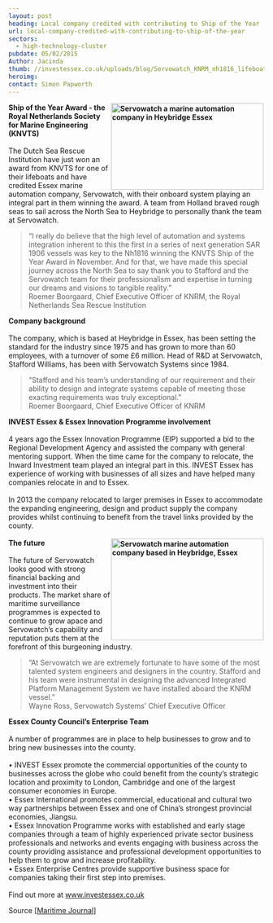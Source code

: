 ```yaml
---
layout: post
heading: Local company credited with contributing to Ship of the Year
url: local-company-credited-with-contributing-to-ship-of-the-year
sectors:
  - high-technology-cluster 
pubdate: 05/02/2015
Author: Jacinda
thumb: //investessex.co.uk/uploads/blog/Servowatch_KNRM_nh1816_lifeboat_160pxth.jpg
heroimg: 
contact: Simon Papworth
---
```

<p><strong><img alt='Servowatch a marine automation company in Heybridge Essex' src='http://www.investessex.co.uk/uploads/about/Servowatch_KNRM_nh1816_lifeboat_300px.jpg' style='float:right; height:170px; margin-left:2px; margin-right:2px; width:300px'/>Ship of the Year Award - the Royal Netherlands Society for Marine Engineering (KNVTS)</strong><br/><br/>The Dutch Sea Rescue Institution have just won an award from KNVTS for one of their lifeboats and have credited Essex marine automation company, Servowatch, with their onboard system playing an integral part in them winning the award. A team from Holland braved rough seas to sail across the North Sea to Heybridge to personally thank the team at Servowatch.</p><blockquote><p>“I really do believe that the high level of automation and systems integration inherent to this the first in a series of next generation SAR 1906 vessels was key to the Nh1816 winning the KNVTS Ship of the Year Award in November. And for that, we have made this special journey across the North Sea to say thank you to Stafford and the Servowatch team for their professionalism and expertise in turning our dreams and visions to tangible reality.”<br/>Roemer Boorgaard, Chief Executive Officer of KNRM, the Royal Netherlands Sea Rescue Institution</p></blockquote><p><strong>Company background</strong><br/><br/>The company, which is based at Heybridge in Essex, has been setting the standard for the industry since 1975 and has grown to more than 60 employees, with a turnover of some £6 million. Head of R&amp;D at Servowatch, Stafford Williams, has been with Servowatch Systems since 1984.</p><blockquote><p>“Stafford and his team’s understanding of our requirement and their ability to design and integrate systems capable of meeting those exacting requirements was truly exceptional.”<br/>Roemer Boorgaard, Chief Executive Officer of KNRM</p></blockquote><p><strong>INVEST Essex &amp; Essex Innovation Programme involvement</strong><br/><br/>4 years ago the Essex Innovation Programme (EIP) supported a bid to the Regional Development Agency and assisted the company with general mentoring support. When the time came for the company to relocate, the Inward Investment team played an integral part in this. INVEST Essex has experience of working with businesses of all sizes and have helped many companies relocate in and to Essex.<br/><br/>In 2013 the company relocated to larger premises in Essex to accommodate the expanding engineering, design and product supply the company provides whilst continuing to benefit from the travel links provided by the county.<br/><br/><strong><img alt='Servowatch marine automation company based in Heybridge, Essex' src='http://www.investessex.co.uk/uploads/about/Servowatch_KNRM_nh1816_lifeboat_300px_2.jpg' style='float:right; height:200px; margin-left:2px; margin-right:2px; width:300px'/>The future</strong><br/><br/>The future of Servowatch looks good with strong financial backing and investment into their products. The market share of maritime surveillance programmes is expected to continue to grow apace and Servowatch’s capability and reputation puts them at the forefront of this burgeoning industry.</p><blockquote><p>“At Servowatch we are extremely fortunate to have some of the most talented system engineers and designers in the country. Stafford and his team were instrumental in designing the advanced Integrated Platform Management System we have installed aboard the KNRM vessel.”<br/>Wayne Ross, Servowatch Systems’ Chief Executive Officer</p></blockquote><p><strong>Essex County Council’s Enterprise Team</strong><br/><br/>A number of programmes are in place to help businesses to grow and to bring new businesses into the county.<br/><br/>• INVEST Essex promote the commercial opportunities of the county to businesses across the globe who could benefit from the county’s strategic location and proximity to London, Cambridge and one of the largest consumer economies in Europe. <br/>• Essex International promotes commercial, educational and cultural two way partnerships between Essex and one of China’s strongest provincial economies, Jiangsu. <br/>• Essex Innovation Programme works with established and early stage companies through a team of highly experienced private sector business professionals and networks and events engaging with business across the county providing assistance and professional development opportunities to help them to grow and increase profitability.<br/>• Essex Enterprise Centres provide supportive business space for companies taking their first step into premises.<br/><br/>Find out more at <a href='http://www.investessex.co.uk'>www.investessex.co.uk</a></p><p>Source [<a href='http://www.maritimejournal.com/news101/industry-news/knrm-says-thank-you?mkt_tok=3RkMMJWWfF9wsRojv6XMZKXonjHpfsX%2B6eQvX7Hr08Yy0EZ5VunJEUWy2oQJS9Q%2FcOedCQkZHblFnVQASa2xS7kNoqwE'>Maritime Journal</a>]<br/><br/> </p>
